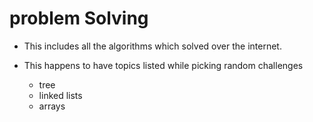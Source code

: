 # problem Solving

- This includes all the algorithms which solved over the internet.

- This happens to have topics listed while picking random challenges
    - tree
    - linked lists
    - arrays